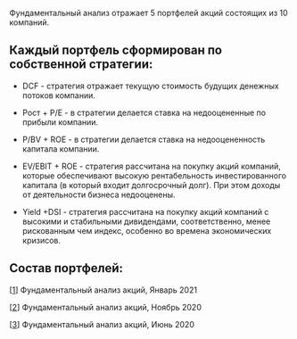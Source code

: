 Фундаментальный анализ отражает 5 портфелей акций состоящих из 10 компаний.

## Каждый портфель сформирован по собственной стратегии:

* DCF - стратегия отражает текущую стоимость будущих денежных потоков компании.

* Рост + P/E - в стратегии делается ставка на недооцененные по прибыли компании.

* P/BV + ROE - в стратегии делается ставка на недооцененность капитала компании.

* EV/EBIT + ROE - стратегия рассчитана на покупку акций компаний, которые обеспечивают высокую рентабельность инвестированного капитала (в который входит долгосрочный  долг). При этом доходы от деятельности бизнеса недооценены.

* Yield +DSI - стратегия рассчитана на покупку акций компаний с высокими и стабильными дивидендами, соответственно, менее рискованным чем индекс, особенно во времена экономических кризисов.

## Состав портфелей:

<p>[<a href="http://ragve.ru//view-01-21">1</a>]        Фундаментальный анализ акций, Январь 2021</p>
<p>[<a href="http://ragve.ru//view-11-20">2</a>]        Фундаментальный анализ акций, Ноябрь 2020</p>
<p>[<a href="http://ragve.ru//view-06-20">3</a>]        Фундаментальный анализ акций, Июнь 2020</p>

